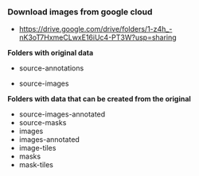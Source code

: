 
### Download images from google cloud

- https://drive.google.com/drive/folders/1-z4h_-nK3oT7HxmeCLwxE16iUc4-PT3W?usp=sharing



**Folders with original data**

- source-annotations

- source-images

  

**Folders with data that can be created from the original**

- source-images-annotated
- source-masks
- images
- images-annotated
- image-tiles
- masks
- mask-tiles
